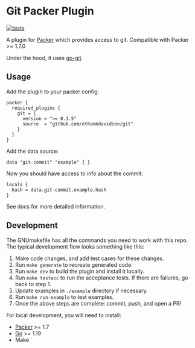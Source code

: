 # Git Packer Plugin

[![tests](https://github.com/ethanmdavidson/packer-plugin-git/actions/workflows/run-tests.yml/badge.svg)](https://github.com/ethanmdavidson/packer-plugin-git/actions/workflows/run-tests.yml)

A plugin for [Packer](https://www.packer.io/) which provides access to git. Compatible with Packer >= 1.7.0

Under the hood, it uses [go-git](https://github.com/go-git/go-git).

## Usage

Add the plugin to your packer config:

```hcl
packer {
  required_plugins {
    git = {
      version = ">= 0.3.5"
      source  = "github.com/ethanmdavidson/git"
    }
  }
}
```

Add the data source:

```hcl
data "git-commit" "example" { }
```

Now you should have access to info about the commit:

```hcl
locals {
  hash = data.git-commit.example.hash
}
```

See docs for more detailed information.

## Development

The GNUmakefile has all the commands you need to work with this repo.
The typical development flow looks something like this:

1) Make code changes, and add test cases for these changes.
2) Run `make generate` to recreate generated code.
2) Run `make dev` to build the plugin and install it locally.
3) Run `make testacc` to run the acceptance tests. If there are failures, go back to step 1.
4) Update examples in `./example` directory if necessary.
5) Run `make run-example` to test examples.
6) Once the above steps are complete: commit, push, and open a PR!

For local development, you will need to install:
- [Packer](https://learn.hashicorp.com/tutorials/packer/get-started-install-cli) >= 1.7
- [Go](https://golang.org/doc/install) >= 1.19
- Make
`
